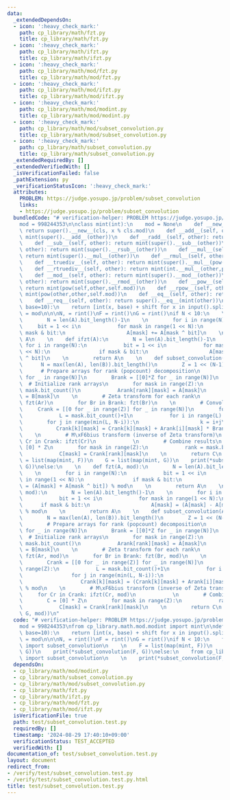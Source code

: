 ```yaml
---
data:
  _extendedDependsOn:
  - icon: ':heavy_check_mark:'
    path: cp_library/math/fzt.py
    title: cp_library/math/fzt.py
  - icon: ':heavy_check_mark:'
    path: cp_library/math/ifzt.py
    title: cp_library/math/ifzt.py
  - icon: ':heavy_check_mark:'
    path: cp_library/math/mod/fzt.py
    title: cp_library/math/mod/fzt.py
  - icon: ':heavy_check_mark:'
    path: cp_library/math/mod/ifzt.py
    title: cp_library/math/mod/ifzt.py
  - icon: ':heavy_check_mark:'
    path: cp_library/math/mod/modint.py
    title: cp_library/math/mod/modint.py
  - icon: ':heavy_check_mark:'
    path: cp_library/math/mod/subset_convolution.py
    title: cp_library/math/mod/subset_convolution.py
  - icon: ':heavy_check_mark:'
    path: cp_library/math/subset_convolution.py
    title: cp_library/math/subset_convolution.py
  _extendedRequiredBy: []
  _extendedVerifiedWith: []
  _isVerificationFailed: false
  _pathExtension: py
  _verificationStatusIcon: ':heavy_check_mark:'
  attributes:
    PROBLEM: https://judge.yosupo.jp/problem/subset_convolution
    links:
    - https://judge.yosupo.jp/problem/subset_convolution
  bundledCode: "# verification-helper: PROBLEM https://judge.yosupo.jp/problem/subset_convolution\n\
    mod = 998244353\n\nclass mint(int):\n    mod = None\n    def __new__(cls, x):\
    \ return super().__new__(cls, x % cls.mod)\n    def __add__(self, other): return\
    \ mint(super().__add__(other))\n    def __radd__(self, other): return mint(super().__radd__(other))\n\
    \    def __sub__(self, other): return mint(super().__sub__(other))\n    def __rsub__(self,\
    \ other): return mint(super().__rsub__(other))\n    def __mul__(self, other):\
    \ return mint(super().__mul__(other))\n    def __rmul__(self, other): return mint(super().__rmul__(other))\n\
    \    def __truediv__(self, other): return mint(super().__mul__(pow(other,-1,self.mod)))\n\
    \    def __rtruediv__(self, other): return mint(int.__mul__(other,pow(self,-1,self.mod)))\n\
    \    def __mod__(self, other): return mint(super().__mod__(other))\n    def __rmod__(self,\
    \ other): return mint(super().__rmod__(other))\n    def __pow__(self, other):\
    \ return mint(pow(self,other,self.mod))\n    def __rpow__(self, other): return\
    \ mint(pow(other,other,self.mod))\n    def __eq__(self, other): return super().__eq__(mint(other))\n\
    \    def __req__(self, other): return super().__eq__(mint(other))\n\n\ndef rint(shift=0,\
    \ base=10):\n    return [int(x, base) + shift for x in input().split()]\n\nmint.mod\
    \ = mod\n\n\nN, = rint()\nF = rint()\nG = rint()\nif N < 10:\n    \n    def fzt(A):\n\
    \        N = len(A).bit_length()-1\n    \n        for i in range(N):\n       \
    \     bit = 1 << i\n            for mask in range(1 << N):\n                if\
    \ mask & bit:\n                    A[mask] += A[mask ^ bit]\n    \n        return\
    \ A\n    \n    def ifzt(A):\n        N = len(A).bit_length()-1\n    \n       \
    \ for i in range(N):\n            bit = 1 << i\n            for mask in range(1\
    \ << N):\n                if mask & bit:\n                    A[mask] -= A[mask\
    \ ^ bit]\n    \n        return A\n    \n    def subset_convolution(A, B):\n  \
    \      N = max(len(A), len(B)).bit_length()\n        Z = 1 << (N-1)\n    \n  \
    \      # Prepare arrays for rank (popcount) decomposition\n        Arank = [[0]*Z\
    \ for _ in range(N)]\n        Brank = [[0]*Z for _ in range(N)]\n    \n      \
    \  # Initialize rank arrays\n        for mask in range(Z):\n            rank =\
    \ mask.bit_count()\n            Arank[rank][mask] = A[mask]\n            Brank[rank][mask]\
    \ = B[mask]\n    \n        # Zeta transform for each rank\n        for Ar in Arank:\
    \ fzt(Ar)\n        for Br in Brank: fzt(Br)\n    \n        # Convolution\n   \
    \     Crank = [[0 for _ in range(Z)] for _ in range(N)]\n        for mask in range(Z):\n\
    \            L = mask.bit_count()+1\n            for i in range(L):\n        \
    \        for j in range(min(L, N-i)):\n                    k = i+j\n         \
    \           Crank[k][mask] = Crank[k][mask] + Arank[i][mask] * Brank[j][mask]\n\
    \    \n        # M\xF6bius transform (inverse of Zeta transform)\n        for\
    \ Cr in Crank: ifzt(Cr)\n            \n        # Combine results\n        C =\
    \ [0] * Z\n        for mask in range(Z):\n            rank = mask.bit_count()\n\
    \            C[mask] = Crank[rank][mask]\n    \n        return C\n    \n    F\
    \ = list(map(mint, F))\n    G = list(map(mint, G))\n    print(*subset_convolution(F,\
    \ G))\nelse:\n    \n    def fzt(A, mod):\n        N = len(A).bit_length()-1\n\
    \    \n        for i in range(N):\n            bit = 1 << i\n            for mask\
    \ in range(1 << N):\n                if mask & bit:\n                    A[mask]\
    \ = (A[mask] + A[mask ^ bit]) % mod\n    \n        return A\n    \n    def ifzt(A,\
    \ mod):\n        N = len(A).bit_length()-1\n    \n        for i in range(N):\n\
    \            bit = 1 << i\n            for mask in range(1 << N):\n          \
    \      if mask & bit:\n                    A[mask] = (A[mask] - A[mask ^ bit])\
    \ % mod\n    \n        return A\n    \n    def subset_convolution(A, B, mod):\n\
    \        N = max(len(A), len(B)).bit_length()\n        Z = 1 << (N-1)\n    \n\
    \        # Prepare arrays for rank (popcount) decomposition\n        Arank = [[0]*Z\
    \ for _ in range(N)]\n        Brank = [[0]*Z for _ in range(N)]\n    \n      \
    \  # Initialize rank arrays\n        for mask in range(Z):\n            rank =\
    \ mask.bit_count()\n            Arank[rank][mask] = A[mask]\n            Brank[rank][mask]\
    \ = B[mask]\n    \n        # Zeta transform for each rank\n        for Ar in Arank:\
    \ fzt(Ar, mod)\n        for Br in Brank: fzt(Br, mod)\n    \n        # Convolution\n\
    \        Crank = [[0 for _ in range(Z)] for _ in range(N)]\n        for mask in\
    \ range(Z):\n            L = mask.bit_count()+1\n            for i in range(L):\n\
    \                for j in range(min(L, N-i)):\n                    k = i+j\n \
    \                   Crank[k][mask] = (Crank[k][mask] + Arank[i][mask] * Brank[j][mask])\
    \ % mod\n    \n        # M\xF6bius transform (inverse of Zeta transform)\n   \
    \     for Cr in Crank: ifzt(Cr, mod)\n            \n        # Combine results\n\
    \        C = [0] * Z\n        for mask in range(Z):\n            rank = mask.bit_count()\n\
    \            C[mask] = Crank[rank][mask]\n    \n        return C\n    \n    print(*subset_convolution(F,\
    \ G, mod))\n"
  code: "# verification-helper: PROBLEM https://judge.yosupo.jp/problem/subset_convolution\n\
    mod = 998244353\nfrom cp_library.math.mod.modint import mint\n\ndef rint(shift=0,\
    \ base=10):\n    return [int(x, base) + shift for x in input().split()]\n\nmint.mod\
    \ = mod\n\n\nN, = rint()\nF = rint()\nG = rint()\nif N < 10:\n    from cp_library.math.subset_convolution\
    \ import subset_convolution\n    \n    F = list(map(mint, F))\n    G = list(map(mint,\
    \ G))\n    print(*subset_convolution(F, G))\nelse:\n    from cp_library.math.mod.subset_convolution\
    \ import subset_convolution\n    \n    print(*subset_convolution(F, G, mod))"
  dependsOn:
  - cp_library/math/mod/modint.py
  - cp_library/math/subset_convolution.py
  - cp_library/math/mod/subset_convolution.py
  - cp_library/math/fzt.py
  - cp_library/math/ifzt.py
  - cp_library/math/mod/fzt.py
  - cp_library/math/mod/ifzt.py
  isVerificationFile: true
  path: test/subset_convolution.test.py
  requiredBy: []
  timestamp: '2024-08-29 17:40:10+09:00'
  verificationStatus: TEST_ACCEPTED
  verifiedWith: []
documentation_of: test/subset_convolution.test.py
layout: document
redirect_from:
- /verify/test/subset_convolution.test.py
- /verify/test/subset_convolution.test.py.html
title: test/subset_convolution.test.py
---
```

